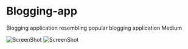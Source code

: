 # Blogging-app
Blogging application resembling popular blogging application Medium

![ScreenShot](https://s31.postimg.org/n8hwhtwkr/Screenshot_2016_07_18_08_01_03.png)
![ScreenShot](https://s31.postimg.org/s5vh2xyjv/Screenshot_2016_07_18_04_51_44.png)
